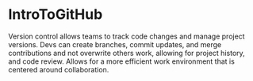 # IntroToGitHub

Version control allows teams to track code changes and manage project versions. Devs can create branches, commit updates, and merge contributions and not overwrite others work, allowing for project history, and code review. Allows for a more efficient work environment that is centered around collaboration.
